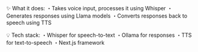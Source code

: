 ✨ What it does:
・Takes voice input, processes it using Whisper
・Generates responses using Llama models
・Converts responses back to speech using TTS

💡 Tech stack:
・Whisper for speech-to-text
・Ollama for responses
・TTS for text-to-speech
・Next.js framework
